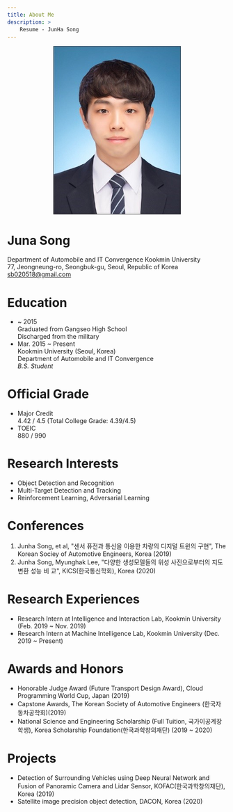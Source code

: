 ```yaml
---
title: About Me
description: > 
    Resume - JunHa Song
---
```



<p align="center"><img src="/assets/post_images/junha_pict.jpg" alt="img"  /></p>

# Juna Song

Department of Automobile and IT Convergence Kookmin University  
77, Jeongneung-ro, Seongbuk-gu, Seoul, Republic of Korea   
sb020518@gmail.com

 

# Education
- ~ 2015   
    Graduated from Gangseo High School  
    Discharged from the military 
- Mar. 2015 ~ Present   
 Kookmin University (Seoul, Korea)  
Department of Automobile and IT Convergence  
*B.S. Student*



# Official Grade
- Major Credit  
4.42 / 4.5 (Total College Grade: 4.39/4.5)   
- TOEIC     
880 / 990

 

# Research Interests

- Object Detection and Recognition  
- Multi-Target Detection and Tracking  
- Reinforcement Learning, Adversarial Learning

 

# Conferences 
1. Junha Song, et al, "센서 퓨전과 통신을 이용한 차량의 디지털 트윈의 구현", The Korean Sociey of Automotive Engineers, Korea (2019)  
2. Junha Song, Myunghak Lee, "다양한 생성모델들의 위성 사진으로부터의 지도 변환 성능 비 교", KICS(한국통신학회), Korea (2020)  

 

 

# Research Experiences
- Research Intern at Intelligence and Interaction Lab, Kookmin University (Feb. 2019 ~ Nov. 2019)
- Research Intern at Machine Intelligence Lab, Kookmin University (Dec. 2019 ~ Present)

 

# Awards and Honors
- Honorable Judge Award (Future Transport Design Award), Cloud Programming World Cup, Japan (2019)  
- Capstone Awards, The Korean Society of Automotive Engineers (한국자동차공학회)(2019)  
- National Science and Engineering Scholarship (Full Tuition, 국가이공계장학생), Korea Scholarship Foundation(한국과학창의재단) (2019 ~ 2020)  

 

# Projects

- Detection of Surrounding Vehicles using Deep Neural Network and Fusion of Panoramic Camera and Lidar Sensor, KOFAC(한국과학창의재단), Korea (2019)
- Satellite image precision object detection, DACON, Korea (2020)

